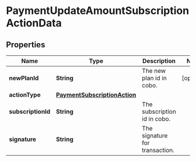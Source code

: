 

# PaymentUpdateAmountSubscriptionActionData


## Properties

| Name | Type | Description | Notes |
|------------ | ------------- | ------------- | -------------|
|**newPlanId** | **String** | The new plan id in cobo. |  [optional] |
|**actionType** | [**PaymentSubscriptionAction**](PaymentSubscriptionAction.md) |  |  |
|**subscriptionId** | **String** | The subscription id in cobo. |  |
|**signature** | **String** | The signature for transaction. |  |



